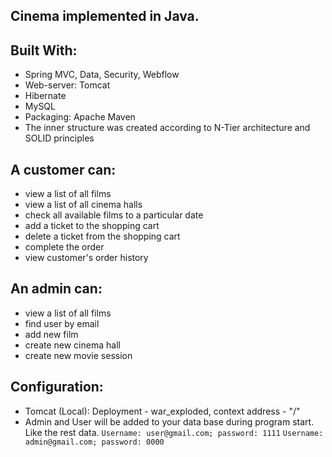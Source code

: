 Cinema implemented in Java.
- 

Built With:
- 
- Spring MVC, Data, Security, Webflow
- Web-server: Tomcat
- Hibernate
- MySQL
- Packaging: Apache Maven
- The inner structure was created according to N-Tier architecture and SOLID principles

A customer can:
-
- view a list of all films
- view a list of all cinema halls
- check all available films to a particular date
- add a ticket to the shopping cart
- delete a ticket from the shopping cart
- complete the order
- view customer's order history


An admin can:
- 
- view a list of all films
- find user by email
- add new film
- create new cinema hall
- create new movie session

Configuration:
-
- Tomcat (Local):
Deployment - war_exploded, context address - "/"
- Admin and User will be added to your data base during program start. Like the rest data.
        `Username: user@gmail.com; password: 1111`
        `Username: admin@gmail.com; password: 0000`



